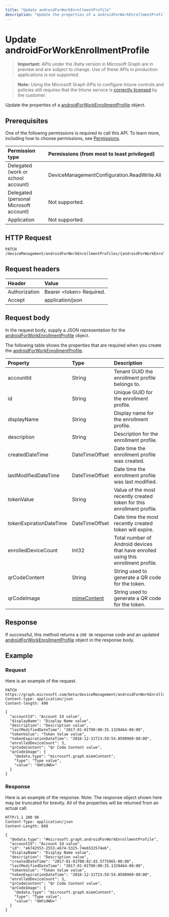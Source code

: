 ---title: "Update androidForWorkEnrollmentProfile"description: "Update the properties of a androidForWorkEnrollmentProfile object."---# Update androidForWorkEnrollmentProfile

> **Important:** APIs under the /beta version in Microsoft Graph are in preview and are subject to change. Use of these APIs in production applications is not supported.

> **Note:** Using the Microsoft Graph APIs to configure Intune controls and policies still requires that the Intune service is [correctly licensed](https://go.microsoft.com/fwlink/?linkid=839381) by the customer.

Update the properties of a [androidForWorkEnrollmentProfile](../resources/intune-androidforwork-androidforworkenrollmentprofile.md) object.
## Prerequisites
One of the following permissions is required to call this API. To learn more, including how to choose permissions, see [Permissions](/graph/permissions-reference).

|Permission type|Permissions (from most to least privileged)|
|:---|:---|
|Delegated (work or school account)|DeviceManagementConfiguration.ReadWrite.All|
|Delegated (personal Microsoft account)|Not supported.|
|Application|Not supported.|

## HTTP Request
<!-- {
  "blockType": "ignored"
}
-->
``` http
PATCH /deviceManagement/androidForWorkEnrollmentProfiles/{androidForWorkEnrollmentProfileId}
```

## Request headers
|Header|Value|
|:---|:---|
|Authorization|Bearer &lt;token&gt; Required.|
|Accept|application/json|

## Request body
In the request body, supply a JSON representation for the [androidForWorkEnrollmentProfile](../resources/intune-androidforwork-androidforworkenrollmentprofile.md) object.

The following table shows the properties that are required when you create the [androidForWorkEnrollmentProfile](../resources/intune-androidforwork-androidforworkenrollmentprofile.md).

|Property|Type|Description|
|:---|:---|:---|
|accountId|String|Tenant GUID the enrollment profile belongs to.|
|id|String|Unique GUID for the enrollment profile.|
|displayName|String|Display name for the enrollment profile.|
|description|String|Description for the enrollment profile.|
|createdDateTime|DateTimeOffset|Date time the enrollment profile was created.|
|lastModifiedDateTime|DateTimeOffset|Date time the enrollment profile was last modified.|
|tokenValue|String|Value of the most recently created token for this enrollment profile.|
|tokenExpirationDateTime|DateTimeOffset|Date time the most recently created token will expire.|
|enrolledDeviceCount|Int32|Total number of Android devices that have enrolled using this enrollment profile.|
|qrCodeContent|String|String used to generate a QR code for the token.|
|qrCodeImage|[mimeContent](../resources/intune-shared-mimecontent.md)|String used to generate a QR code for the token.|



## Response
If successful, this method returns a `200 OK` response code and an updated [androidForWorkEnrollmentProfile](../resources/intune-androidforwork-androidforworkenrollmentprofile.md) object in the response body.

## Example
### Request
Here is an example of the request.
``` http
PATCH https://graph.microsoft.com/beta/deviceManagement/androidForWorkEnrollmentProfiles/{androidForWorkEnrollmentProfileId}
Content-type: application/json
Content-length: 490

{
  "accountId": "Account Id value",
  "displayName": "Display Name value",
  "description": "Description value",
  "lastModifiedDateTime": "2017-01-01T00:00:35.1329464-08:00",
  "tokenValue": "Token Value value",
  "tokenExpirationDateTime": "2016-12-31T23:59:54.0590989-08:00",
  "enrolledDeviceCount": 3,
  "qrCodeContent": "Qr Code Content value",
  "qrCodeImage": {
    "@odata.type": "microsoft.graph.mimeContent",
    "type": "Type value",
    "value": "dmFsdWU="
  }
}
```

### Response
Here is an example of the response. Note: The response object shown here may be truncated for brevity. All of the properties will be returned from an actual call.
``` http
HTTP/1.1 200 OK
Content-Type: application/json
Content-Length: 668

{
  "@odata.type": "#microsoft.graph.androidForWorkEnrollmentProfile",
  "accountId": "Account Id value",
  "id": "e6742553-2553-e674-5325-74e6532574e6",
  "displayName": "Display Name value",
  "description": "Description value",
  "createdDateTime": "2017-01-01T00:02:43.5775965-08:00",
  "lastModifiedDateTime": "2017-01-01T00:00:35.1329464-08:00",
  "tokenValue": "Token Value value",
  "tokenExpirationDateTime": "2016-12-31T23:59:54.0590989-08:00",
  "enrolledDeviceCount": 3,
  "qrCodeContent": "Qr Code Content value",
  "qrCodeImage": {
    "@odata.type": "microsoft.graph.mimeContent",
    "type": "Type value",
    "value": "dmFsdWU="
  }
}
```





